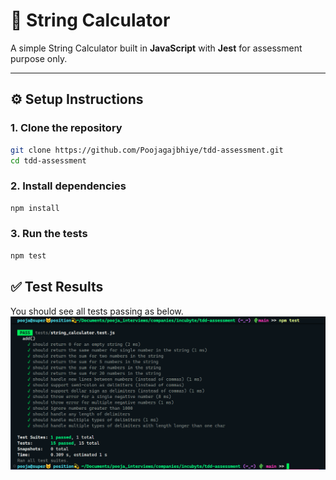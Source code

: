 # 🧮 String Calculator

A simple String Calculator built in **JavaScript** with **Jest** for assessment purpose only.

---

## ⚙️ Setup Instructions

### 1. Clone the repository
```bash
git clone https://github.com/Poojagajbhiye/tdd-assessment.git
cd tdd-assessment
```

### 2. Install dependencies
```bash
npm install
```

### 3. Run the tests
```bash
npm test
```

## ✅ Test Results
You should see all tests passing as below.
![Test Results Screenshot](./assets/test_results.png)